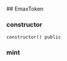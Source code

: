 ﻿﻿## EmaxToken


### constructor

```solidity
constructor() public
```







### mint

<BonadocsWidget widgetConfigUri="ipfs://bafkreify7dmp673rtgkhldamihokw5pfelg76tnpjwevj2c52utiaxkfte" contract="EmaxToken" functionKey="0x40c10f19" />







